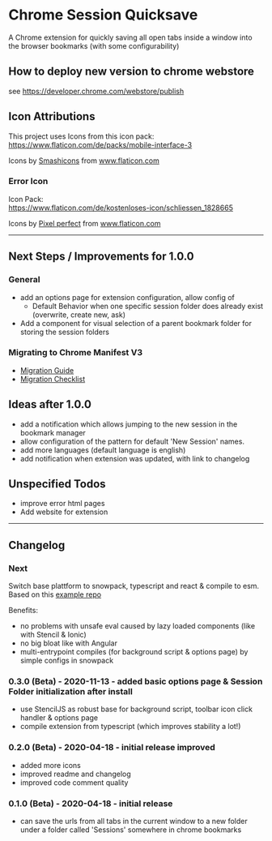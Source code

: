 # Chrome Session Quicksave

A Chrome extension for quickly saving all open tabs inside a window into the browser bookmarks (with some configurability)

## How to deploy new version to chrome webstore

see https://developer.chrome.com/webstore/publish

## Icon Attributions

This project uses Icons from this icon pack:  
<https://www.flaticon.com/de/packs/mobile-interface-3>

<div>Icons by <a href="https://www.flaticon.com/de/autoren/smashicons" title="Smashicons">Smashicons</a> from <a href="https://www.flaticon.com/de/" title="Flaticon">www.flaticon.com</a></div>

### Error Icon

Icon Pack:  
<https://www.flaticon.com/de/kostenloses-icon/schliessen_1828665>

<div>Icons by <a href="https://www.flaticon.com/de/autoren/pixel-perfect" title="Pixel perfect">Pixel perfect</a> from <a href="https://www.flaticon.com/de/" title="Flaticon">www.flaticon.com</a></div>

---

## Next Steps / Improvements for 1.0.0

### General

- add an options page for extension configuration, allow config of
  - Default Behavior when one specific session folder does already exist (overwrite, create new, ask)
- Add a component for visual selection of a parent bookmark folder for storing the session folders

### Migrating to Chrome Manifest V3

- [Migration Guide](https://developer.chrome.com/docs/extensions/mv3/intro/mv3-migration/#action-api-unification)
- [Migration Checklist](https://developer.chrome.com/docs/extensions/mv3/mv3-migration-checklist/)

## Ideas after 1.0.0

- add a notification which allows jumping to the new session in the bookmark manager
- allow configuration of the pattern for default 'New Session' names.
- add more languages (default language is english)
- add notification when extension was updated, with link to changelog

## Unspecified Todos

- improve error html pages
- Add website for extension

---

## Changelog

### Next

Switch base plattform to snowpack, typescript and react & compile to esm.
Based on this [example repo](https://github.com/bjesuiter/react-snowpack-chrome-extension)

Benefits:

- no problems with unsafe eval caused by lazy loaded components (like with Stencil & Ionic)
- no big bloat like with Angular
- multi-entrypoint compiles (for background script & options page) by simple configs in snowpack

### 0.3.0 (Beta) - 2020-11-13 - added basic options page & Session Folder initialization after install

- use StencilJS as robust base for background script, toolbar icon click handler & options page
- compile extension from typescript (which improves stability a lot!)

### 0.2.0 (Beta) - 2020-04-18 - initial release improved

- added more icons
- improved readme and changelog
- improved code comment quality

### 0.1.0 (Beta) - 2020-04-18 - initial release

- can save the urls from all tabs in the current window to a new folder under a folder called 'Sessions' somewhere in chrome bookmarks
